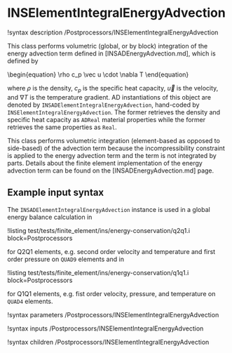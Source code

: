 # INSElementIntegralEnergyAdvection

!syntax description /Postprocessors/INSElementIntegralEnergyAdvection

This class performs volumetric (global, or by block) integration of the energy advection term defined in
[INSADEnergyAdvection.md], which is defined by

\begin{equation}
\rho c_p \vec u \cdot \nabla T
\end{equation}

where $\rho$ is the density, $c_p$ is the
specific heat capacity,
$\vec u$ is the velocity, and $\nabla T$ is the temperature gradient. AD
instantiations of this object are denoted by
`INSADElementIntegralEnergyAdvection`, hand-coded by
`INSElementIntegralEnergyAdvection`. The former retrieves the density and
specific heat capacity as `ADReal` material properties while the former
retrieves the same properties as `Real`.

This class performs volumetric integration (element-based as opposed to
side-based) of the advection term because the incompressibility constraint is
applied to the energy advection term and the term is not integrated by
parts. Details about the finite element implementation of the energy advection
term can be found on the [INSADEnergyAdvection.md] page.

## Example input syntax

The `INSADElementIntegralEnergyAdvection` instance is used in a global energy
balance calculation in

!listing test/tests/finite_element/ins/energy-conservation/q2q1.i block=Postprocessors

for Q2Q1 elements, e.g. second order velocity and temperature and first order
pressure on `QUAD9` elements and in

!listing test/tests/finite_element/ins/energy-conservation/q1q1.i block=Postprocessors

for Q1Q1 elements, e.g. fist order velocity, pressure, and temperature on
`QUAD4` elements.

!syntax parameters /Postprocessors/INSElementIntegralEnergyAdvection

!syntax inputs /Postprocessors/INSElementIntegralEnergyAdvection

!syntax children /Postprocessors/INSElementIntegralEnergyAdvection
